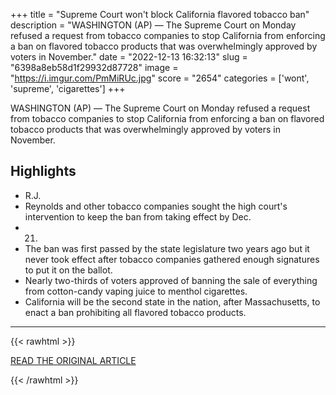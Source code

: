 +++
title = "Supreme Court won't block California flavored tobacco ban"
description = "WASHINGTON (AP) — The Supreme Court on Monday refused a request from tobacco companies to stop California from enforcing a ban on flavored tobacco products that was overwhelmingly approved by voters in November."
date = "2022-12-13 16:32:13"
slug = "6398a8eb58d1f29932d87728"
image = "https://i.imgur.com/PmMiRUc.jpg"
score = "2654"
categories = ['wont', 'supreme', 'cigarettes']
+++

WASHINGTON (AP) — The Supreme Court on Monday refused a request from tobacco companies to stop California from enforcing a ban on flavored tobacco products that was overwhelmingly approved by voters in November.

## Highlights

- R.J.
- Reynolds and other tobacco companies sought the high court's intervention to keep the ban from taking effect by Dec.
- 21.
- The ban was first passed by the state legislature two years ago but it never took effect after tobacco companies gathered enough signatures to put it on the ballot.
- Nearly two-thirds of voters approved of banning the sale of everything from cotton-candy vaping juice to menthol cigarettes.
- California will be the second state in the nation, after Massachusetts, to enact a ban prohibiting all flavored tobacco products.

---

{{< rawhtml >}}
  <p class="article-category">
    <a target="_blank" href="https://apnews.com/article/business-california-state-government-and-politics-4f637d4495268919f8e6593442ae5724">READ THE ORIGINAL ARTICLE</a>
  </p>
{{< /rawhtml >}}
